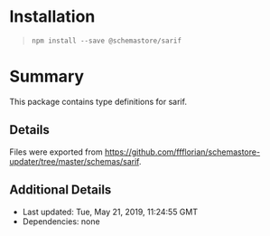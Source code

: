 # Installation
> `npm install --save @schemastore/sarif`

# Summary
This package contains type definitions for sarif.

## Details
Files were exported from https://github.com/ffflorian/schemastore-updater/tree/master/schemas/sarif.

## Additional Details
* Last updated: Tue, May 21, 2019, 11:24:55 GMT
* Dependencies: none

